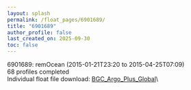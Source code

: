 ```yaml
---
layout: splash
permalink: /float_pages/6901689/
title: "6901689"
author_profile: false
last_created_on: 2025-09-30
toc: false
---
```

 
6901689: remOcean (2015-01-21T23:20 to 2015-04-25T07:09)\
68 profiles completed\
Individual float file download: [BGC_Argo_Plus_Global](https://ftp.soest.hawaii.edu/bgc_argo_plus/Individual_Floats/outliers_removed/6901689_Sprof_processed.nc)\
